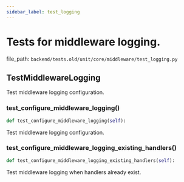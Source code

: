 ```yaml
---
sidebar_label: test_logging
---
```


# Tests for middleware logging.

  file_path: `backend/tests.old/unit/core/middleware/test_logging.py`

## TestMiddlewareLogging

Test middleware logging configuration.

### test_configure_middleware_logging()

```python
def test_configure_middleware_logging(self):
```

Test middleware logging configuration.

### test_configure_middleware_logging_existing_handlers()

```python
def test_configure_middleware_logging_existing_handlers(self):
```

Test middleware logging when handlers already exist.
